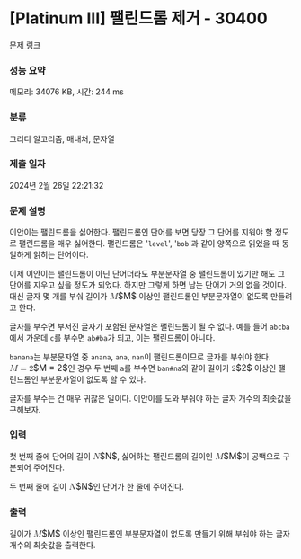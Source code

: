 # [Platinum III] 팰린드롬 제거 - 30400 

[문제 링크](https://www.acmicpc.net/problem/30400) 

### 성능 요약

메모리: 34076 KB, 시간: 244 ms

### 분류

그리디 알고리즘, 매내처, 문자열

### 제출 일자

2024년 2월 26일 22:21:32

### 문제 설명

<p>이안이는 팰린드롬을 싫어한다. 팰린드롬인 단어를 보면 당장 그 단어를 지워야 할 정도로 팰린드롬을 매우 싫어한다. 팰린드롬은 '<code>level</code>', '<code>bob</code>'과 같이 양쪽으로 읽었을 때 동일하게 읽히는 단어이다.</p>

<p>이제 이안이는 팰린드롬이 아닌 단어더라도 부분문자열 중 팰린드롬이 있기만 해도 그 단어를 지우고 싶을 정도가 되었다. 하지만 그렇게 하면 남는 단어가 거의 없을 것이다. 대신 글자 몇 개를 부숴 길이가 <mjx-container class="MathJax" jax="CHTML" style="font-size: 109%; position: relative;"><mjx-math class="MJX-TEX" aria-hidden="true"><mjx-mi class="mjx-i"><mjx-c class="mjx-c1D440 TEX-I"></mjx-c></mjx-mi></mjx-math><mjx-assistive-mml unselectable="on" display="inline"><math xmlns="http://www.w3.org/1998/Math/MathML"><mi>M</mi></math></mjx-assistive-mml><span aria-hidden="true" class="no-mathjax mjx-copytext">$M$</span></mjx-container> 이상인 팰린드롬인 부분문자열이 없도록 만들려고 한다.</p>

<p>글자를 부수면 부서진 글자가 포함된 문자열은 팰린드롬이 될 수 없다. 예를 들어 <code>abcba</code>에서 가운데 <code>c</code>를 부수면 <code>ab#ba</code>가 되고, 이는 팰린드롬이 아니다.</p>

<p><code>banana</code>는 부분문자열 중 <code>anana</code>, <code>ana</code>, <code>nan</code>이 팰린드롬이므로 글자를 부숴야 한다. <mjx-container class="MathJax" jax="CHTML" style="font-size: 109%; position: relative;"><mjx-math class="MJX-TEX" aria-hidden="true"><mjx-mi class="mjx-i"><mjx-c class="mjx-c1D440 TEX-I"></mjx-c></mjx-mi><mjx-mo class="mjx-n" space="4"><mjx-c class="mjx-c3D"></mjx-c></mjx-mo><mjx-mn class="mjx-n" space="4"><mjx-c class="mjx-c32"></mjx-c></mjx-mn></mjx-math><mjx-assistive-mml unselectable="on" display="inline"><math xmlns="http://www.w3.org/1998/Math/MathML"><mi>M</mi><mo>=</mo><mn>2</mn></math></mjx-assistive-mml><span aria-hidden="true" class="no-mathjax mjx-copytext">$M = 2$</span></mjx-container>인 경우 두 번째 <code>a</code>를 부수면 <code>ban#na</code>와 같이 길이가 <mjx-container class="MathJax" jax="CHTML" style="font-size: 109%; position: relative;"><mjx-math class="MJX-TEX" aria-hidden="true"><mjx-mn class="mjx-n"><mjx-c class="mjx-c32"></mjx-c></mjx-mn></mjx-math><mjx-assistive-mml unselectable="on" display="inline"><math xmlns="http://www.w3.org/1998/Math/MathML"><mn>2</mn></math></mjx-assistive-mml><span aria-hidden="true" class="no-mathjax mjx-copytext">$2$</span></mjx-container> 이상인 팰린드롬인 부분문자열이 없도록 할 수 있다.</p>

<p>글자를 부수는 건 매우 귀찮은 일이다. 이안이를 도와 부숴야 하는 글자 개수의 최솟값을 구해보자.</p>

### 입력 

 <p>첫 번째 줄에 단어의 길이 <mjx-container class="MathJax" jax="CHTML" style="font-size: 109%; position: relative;"><mjx-math class="MJX-TEX" aria-hidden="true"><mjx-mi class="mjx-i"><mjx-c class="mjx-c1D441 TEX-I"></mjx-c></mjx-mi></mjx-math><mjx-assistive-mml unselectable="on" display="inline"><math xmlns="http://www.w3.org/1998/Math/MathML"><mi>N</mi></math></mjx-assistive-mml><span aria-hidden="true" class="no-mathjax mjx-copytext">$N$</span></mjx-container>, 싫어하는 팰린드롬의 길이인 <mjx-container class="MathJax" jax="CHTML" style="font-size: 109%; position: relative;"><mjx-math class="MJX-TEX" aria-hidden="true"><mjx-mi class="mjx-i"><mjx-c class="mjx-c1D440 TEX-I"></mjx-c></mjx-mi></mjx-math><mjx-assistive-mml unselectable="on" display="inline"><math xmlns="http://www.w3.org/1998/Math/MathML"><mi>M</mi></math></mjx-assistive-mml><span aria-hidden="true" class="no-mathjax mjx-copytext">$M$</span></mjx-container>이 공백으로 구분되어 주어진다.</p>

<p>두 번째 줄에 길이 <mjx-container class="MathJax" jax="CHTML" style="font-size: 109%; position: relative;"><mjx-math class="MJX-TEX" aria-hidden="true"><mjx-mi class="mjx-i"><mjx-c class="mjx-c1D441 TEX-I"></mjx-c></mjx-mi></mjx-math><mjx-assistive-mml unselectable="on" display="inline"><math xmlns="http://www.w3.org/1998/Math/MathML"><mi>N</mi></math></mjx-assistive-mml><span aria-hidden="true" class="no-mathjax mjx-copytext">$N$</span></mjx-container>인 단어가 한 줄에 주어진다.</p>

### 출력 

 <p>길이가 <mjx-container class="MathJax" jax="CHTML" style="font-size: 109%; position: relative;"><mjx-math class="MJX-TEX" aria-hidden="true"><mjx-mi class="mjx-i"><mjx-c class="mjx-c1D440 TEX-I"></mjx-c></mjx-mi></mjx-math><mjx-assistive-mml unselectable="on" display="inline"><math xmlns="http://www.w3.org/1998/Math/MathML"><mi>M</mi></math></mjx-assistive-mml><span aria-hidden="true" class="no-mathjax mjx-copytext">$M$</span></mjx-container> 이상인 팰린드롬인 부분문자열이 없도록 만들기 위해 부숴야 하는 글자 개수의 최솟값을 출력한다.</p>

